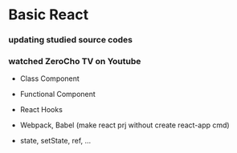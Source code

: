 # Basic React

### updating studied source codes
### watched ZeroCho TV on Youtube

- Class Component
- Functional Component

- React Hooks
- Webpack, Babel (make react prj without create react-app cmd)

- state, setState, ref, ...
